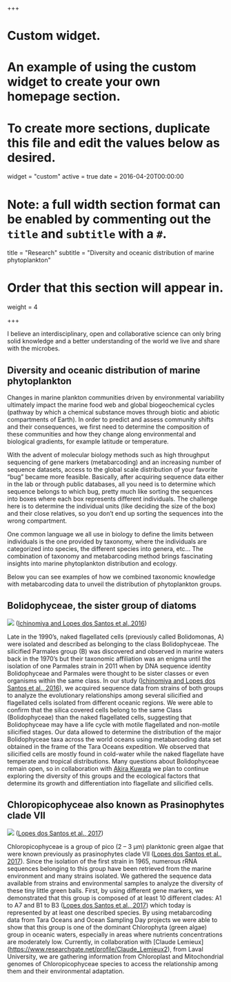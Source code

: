 +++
# Custom widget.
# An example of using the custom widget to create your own homepage section.
# To create more sections, duplicate this file and edit the values below as desired.
widget = "custom"
active = true
date = 2016-04-20T00:00:00

# Note: a full width section format can be enabled by commenting out the `title` and `subtitle` with a `#`.
title = "Research"
subtitle = "Diversity and oceanic distribution of marine phytoplankton"


# Order that this section will appear in.
weight = 4

+++

I believe an interdisciplinary, open and collaborative science can only bring solid knowledge and a better understanding of the world we live and share with the microbes.  

## **Diversity and oceanic distribution of marine phytoplankton**

Changes in marine plankton communities driven by environmental variability ultimately impact the marine food web and global biogeochemical cycles (pathway by which a chemical substance moves through biotic and abiotic compartments of Earth). In order to predict and assess community shifts and their consequences, we first need to determine the composition of these communities and how they change along environmental and biological gradients, for example latitude or temperature.

With the advent of molecular biology methods such as high throughput sequencing of gene markers (metabarcoding) and an increasing number of sequence datasets, access to the global scale distribution of your favorite “bug” became more feasible. Basically, after acquiring sequence data either in the lab or through public databases, all you need is to determine which sequence belongs to which bug, pretty much like sorting the sequences into boxes where each box represents different individuals. The challenge here is to determine the individual units (like deciding the size of the box) and their close relatives, so you don’t end up sorting the sequences into the wrong compartment.

One common language we all use in biology to define the limits between individuals is the one provided by taxonomy, where the individuals are categorized into species, the different species into genera, etc... The combination of taxonomy and metabarcoding method brings fascinating insights into marine phytoplankton distribution and ecology.

Below you can see examples of how we combined taxonomic knowledge with metabarcoding data to unveil the distribution of phytoplankton groups.


## Bolidophyceae, the sister group of diatoms
![](/img/Bolido1.png)
([Ichinomiya and Lopes dos Santos et al.,2016](files/papers/Ichinomiya_2016.pdf))

Late in the 1990’s, naked flagellated cells (previously called Bolidomonas, A) were isolated and described as belonging to the class Bolidophyceae. The silicified Parmales group (B) was discovered and observed in marine waters back in the 1970’s but their taxonomic affiliation was an enigma until the isolation of one Parmales strain in 2011 when by DNA sequence identity Bolidophyceae and Parmales were thought to be sister classes or even organisms within the same class. In our study ([Ichinomiya and Lopes dos Santos et al., 2016](files/papers/Ichinomiya_2016.pdf)), we acquired sequence data from strains of both groups to analyze the evolutionary relationships among several silicified and flagellated cells isolated from different oceanic regions. We were able to confirm that the silica covered cells belong to the same Class (Bolidophyceae) than the naked flagellated cells, suggesting that Bolidophyceae may have a life cycle with motile flagellated and non-motile silicified stages. Our data allowed to determine the distribution of the major Bolidophyceae taxa across the world oceans using metabarcoding data set obtained in the frame of the Tara Oceans expedition. We observed that silicified cells are mostly found in cold-water while the naked flagellate have temperate and tropical distributions.
Many questions about Bolidophyceae remain open, so in collaboration with [Akira Kuwata](https://www.researchgate.net/profile/Akira_Kuwata) we plan to continue exploring the diversity of this groups and the ecological factors that determine its growth and differentiation into flagellate and silicified cells.  

## Chloropicophyceae also known as Prasinophytes clade VII
![](/img/chloropico.png)
([Lopes dos Santos et al., 2017](files/papers/Lopes_2017b.pdf))

Chloropicophyceae is a group of pico (2 – 3 µm) planktonic green algae that were known previously as prasinophytes clade VII ([Lopes dos Santos et al., 2017](files/papers/Lopes_2017b.pdf)). Since the isolation of the first strain in 1965, numerous rRNA sequences belonging to this group have been retrieved from the marine environment and many strains isolated. We gathered the sequence data available from strains and environmental samples to analyze the diversity of these tiny little green balls. First, by using different gene markers, we demonstrated that this group is composed of at least 10 different clades: A1 to A7 and B1 to B3 ([Lopes dos Santos et al., 2017](files/papers/Lopes_2017a.pdf)) which today is represented by at least one described species.  By using metabarcoding data from Tara Oceans and Ocean Sampling Day projects we were able to show that this group is one of the dominant Chlorophyta (green algae) group in oceanic waters, especially in areas where nutrients concentrations are moderately low. Currently, in collaboration with [Claude Lemieux] (https://www.researchgate.net/profile/Claude_Lemieux2), from Laval University, we are gathering information from Chloroplast and Mitochondrial genomes of Chloropicophyceae species to access the relationship among them and their environmental adaptation.  
